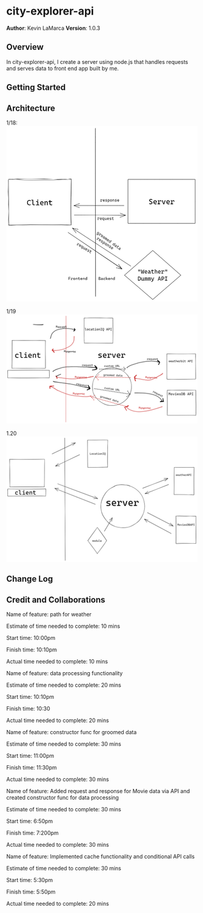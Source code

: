 # city-explorer-api

**Author**: Kevin LaMarca
**Version**: 1.0.3

## Overview
In city-explorer-api, I create a server using node.js that handles requests and serves data to front end app built by me. 

## Getting Started
<!-- What are the steps that a user must take in order to build this app on their own machine and get it running? -->

## Architecture
1/18: ![image](301lab7.png)

1/19 ![image](301lab8.png)

1.20 ![image](301lab9.png)
## Change Log
<!-- Use this area to document the iterative changes made to your application as each feature is successfully implemented. Use time stamps. Here's an example:

01-01-2001 4:59pm - Application now has a fully-functional express server, with a GET route for the location resource. -->

## Credit and Collaborations
<!-- Give credit (and a link) to other people or resources that helped you build this application. -->
Name of feature: path for weather

Estimate of time needed to complete: 10 mins

Start time: 10:00pm

Finish time: 10:10pm

Actual time needed to complete: 10 mins

Name of feature: data processing functionality

Estimate of time needed to complete: 20 mins

Start time: 10:10pm

Finish time: 10:30

Actual time needed to complete: 20 mins

Name of feature: constructor func for groomed data

Estimate of time needed to complete: 30 mins

Start time: 11:00pm

Finish time: 11:30pm

Actual time needed to complete: 30 mins

Name of feature: Added request and response for Movie data via API and created constructor func for data processing

Estimate of time needed to complete: 30 mins

Start time: 6:50pm

Finish time: 7:200pm

Actual time needed to complete: 30 mins

Name of feature: Implemented cache functionality and conditional API calls

Estimate of time needed to complete: 30 mins

Start time: 5:30pm

Finish time: 5:50pm

Actual time needed to complete: 20 mins

